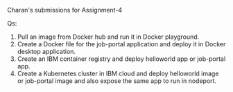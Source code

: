 Charan's submissions for Assignment-4

Qs:
1. Pull an image from Docker hub and run it in Docker playground.  
2. Create a Docker file for the job-portal application and deploy it in Docker desktop application.  
3. Create an IBM container registry and deploy helloworld app or job-portal app.  
4. Create a Kubernetes cluster in IBM cloud and deploy helloworld image or job-portal image and also expose the same app to run in nodeport.
